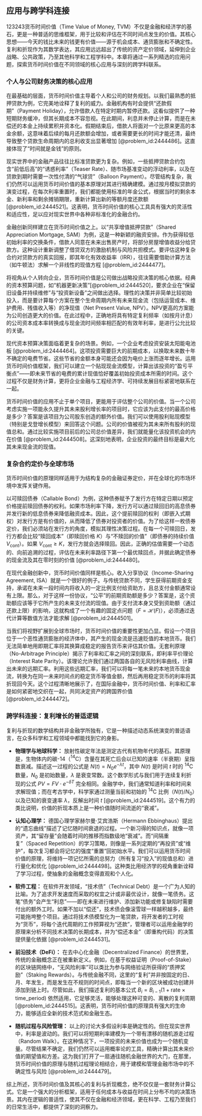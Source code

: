 ## 应用与跨学科连接

123243货币时间价值（Time Value of Money, TVM）不仅是金融和经济学的基石，更是一种普适的思维框架，用于比较和评估在不同时间点发生的价值。其核心思想——今天的钱比未来的钱更有价值——源于机会成本、通货膨胀和不确定性。复利和折现作为其数学表达，其应用远远超出了传统的资产定价领域，延伸到企业战略、公共政策，乃至其他科学和工程学科中。本章将通过一系列精选的应用问题，探索货币时间价值在不同领域的核心应用与深刻的跨学科联系。

### 个人与公司财务决策的核心应用

在最基础的层面，货币时间价值主导着个人和公司的财务规划。以我们最熟悉的抵押贷款为例，它完美地诠释了复利的威力。金融机构有时会提供“还款假期”（Payment Holiday），允许借款人在特定时期内暂停还款。这看似提供了一种短期财务缓冲，但其长期成本不容忽视。在此期间，利息并未停止计算，而是在未偿还的本金上持续累积并资本化。假期结束后，借款人将面对一个比原来更高的本金余额，这意味着后续的每月还款额会增加，或者需要更长的时间才能还清，最终导致整个贷款生命周期内的总利收支出显著增加 [@problem_id:2444486]。这直接体现了“时间就是金钱”的原则。

现实世界中的金融产品往往比标准贷款更为复杂。例如，一些抵押贷款合约包含“前低后高”的“诱惑利率”（Teaser Rate）、随市场基准变动的浮动利率，以及在贷款到期时需要一次性付清的“气球贷”（Balloon Payment）。尽管结构复杂，我们仍然可以运用货币时间价值的基本原理对其进行精确建模。通过按月模拟贷款的演变过程，在每次利率重置时，我们都能使用标准的年金公式，根据当时的剩余本金、新利率和剩余摊销期限，重新计算出新的等额月度还款额 [@problem_id:2444521]。这表明，货币时间价值的核心工具具有强大的灵活性和适应性，足以应对现实世界中各种非标准化的金融合约。

金融创新同样建立在货币时间价值之上。以“共享增值抵押贷款”（Shared Appreciation Mortgage, SAM）为例，这是一种新颖的融资安排。作为获得较低初始利率的交换条件，借款人同意在未来出售房产时，将部分房屋增值收益分给贷款方。这种设计重新调整了借贷双方的激励机制与风险共担模式。要评估这种复杂合约对贷款方的真实回报，即其年化有效收益率（IRR），往往需要借助计算方法（如牛顿法）求解一个非线性的现值方程 [@problem_id:2444477]。

将视角从个人转向企业，货币时间价值是公司做出战略投资决策的核心依据。经典的资本预算问题，如“机器更新决策”[@problem_id:2444520]，要求企业在“保留旧设备并持续维修”与“投资新设备”之间做出选择。理性的决策并非简单比较初始投入，而是要计算每个方案在整个生命周期内所有未来现金流（包括运营成本、维护费用、残值收入等）的净现值（Net Present Value, NPV）。NPV更高的方案能为公司创造更大的价值。在此过程中，正确地将具有特定复利频率（如按月计息）的公司资本成本率转换成与现金流时间频率相匹配的有效年利率，是进行公允比较的关键。

现代资本预算决策面临着更复杂的场景。例如，一个企业考虑投资安装太阳能电池板 [@problem_id:2444464]。这项投资需要巨大的前期成本，以换取未来数十年不确定的电费节省。这些节省的金额本身可能还会因为电价上涨而逐年增长。运用货币时间价值框架，我们可以建立一个贴现现金流模型，计算出该投资的“盈亏平衡点”——即未来节省的电费的累计现值恰好覆盖初始投资成本所需的时间。这个过程不仅是财务计算，更将企业金融与工程经济学、可持续发展目标紧密地联系在一起。

货币时间价值的应用不止于单个项目，更能用于评估整个公司的价值。当一个公司考虑实施一项能永久提升其未来股利增长率的项目时，它应该为此支付的最高价格是多少？答案是该项目为公司股东创造的额外价值。我们可以使用股利贴现模型（特别是戈登增长模型）来回答这个问题。公司的价值被视为其未来所有股利的现值总和。通过比较实施项目前后的公司总价值差异，我们就能量化该投资机会的内在价值 [@problem_id:2444508]。这深刻地表明，企业投资的最终目标是最大化其未来现金流的现值。

### 复杂合约定价与全球市场

货币时间价值的原理同样适用于为结构复杂的金融证券定价，并在全球化的市场环境中发挥关键作用。

以可赎回债券（Callable Bond）为例，这种债券赋予了发行方在特定日期以预定价格提前赎回债券的权利。如果市场利率下降，发行方可以通过赎回旧的高息债券并发行新的低息债券来降低融资成本。因此，这个提前赎回的权利（即嵌入式期权）对发行方是有价值的，从而降低了债券对投资者的价值。为了给这样一枚债券定价，我们必须站在发行方的角度，模拟其理性决策过程。在每一个可赎回日，发行方都会比较“赎回成本”（即赎回价格 $K$）与“不赎回的价值”（即债券的持续价值 $V_{\text{cont}}$）。如果 $V_{\text{cont}} \ge K$，发行方就会选择赎回。因此，正确的估值需要一个动态的、向前追溯的过程，评估在未来利率路径下第一个最优赎回点，并据此确定债券的现金流及其在零时刻的价值 [@problem_id:2444480]。

在现代金融创新中，货币时间价值同样是核心。收入分享协议（Income-Sharing Agreement, ISA）就是一个很好的例子。与传统贷款不同，学生获得前期资金支持，承诺在未来一段时间内将收入的一定比例支付给资助方，且总支付金额通常设有上限。那么，对于这样一份协议，“公平”的前期资助额是多少？答案是，这个资助额应该等于它所产生的未来支付流的现值。由于支付流本身又受到资助额（通过还款上限）的影响，这就构成了一个有趣的固定点问题（$F = \mathcal{H}(F)$），必须通过迭代计算等数值方法才能求解 [@problem_id:2444501]。

当我们将视野扩展到全球市场时，货币时间价值的重要性更加凸显。假设一个项目位于一个恶性通货膨胀的经济体中，其产生的现金流是迅速贬值的本地货币。我们无法简单地用即期汇率将其换算成稳定的报告货币来评估其价值。无套利原理（No-Arbitrage Principle）揭示了利率和汇率之间的深刻联系，即利率平价理论（Interest Rate Parity）。该理论允许我们通过两国各自的无风险利率曲线，计算出未来的远期汇率。利用这些远期汇率，我们可以将每一笔未来的本地货币现金流，转换为在同一未来时间点的稳定货币等值金额，然后再用稳定货币的利率将其折现回今天。这个过程清晰地展示了，在国际金融中，货币时间价值、利率和汇率是如何紧密地交织在一起，共同决定资产的跨国界价值 [@problem_id:2444472]。

### 跨学科连接：复利增长的普适逻辑

复利与折现的数学结构并非金融学所独有，它是一种描述动态系统演变的普适语言，在众多科学和工程领域中都能找到它的身影。

*   **物理学与地球科学：** 放射性碳定年法是测定古代有机物年代的基石。其原理是，生物体内的碳-14（$^{14}$C）含量在其死亡后会以已知的速率（半衰期）呈指数衰减。描述这一过程的公式是 $N(t) = N_0 e^{-\lambda t}$，其中 $N(t)$ 是时间 $t$ 时的 $^{14}$C 数量，$N_0$ 是初始数量，$\lambda$ 是衰变常数。这个数学形式与我们用于连续复利折现的公式 $PV = FV \cdot e^{-\delta T}$ 完全相同。金融学中，我们通常知道利率和时间来求解现值；而在考古学中，科学家通过测量当前和初始的 $^{14}$C 比例（$N(t)/N_0$）以及已知的衰变速率 $\lambda$，反解出时间 $t$ [@problem_id:2444519]。这个有力的类比说明，价值的折现本质上是一种价值随时间流逝的“衰减”。

*   **认知心理学：** 德国心理学家赫尔曼·艾宾浩斯（Hermann Ebbinghaus）提出的“遗忘曲线”描述了记忆随时间衰退的过程。一个新习得的知识点，就像一项资产，其“留存量”会随着时间的推移而指数级地“衰减”。而“间隔重复”（Spaced Repetition）的学习策略，则像是一系列定期的“再投资”或“维护”，每次复习都会将记忆的强度“重置”回初始水平。我们可以运用货币时间价值的原理，将维持一项记忆所需的总努力（所有复习“投入”的现值总和）进行量化和优化 [@problem_id:2444498]。这种类比用经济学的视角重新诠释了学习过程，使抽象的金融概念变得直观和个人化。

*   **软件工程：** 在软件开发领域，“技术债”（Technical Debt）是一个广为人知的比喻。为了追求开发速度而采取的权宜之计或非最优设计，就像一笔债务。这笔“债务”会产生“利息”——即在未来进行维护、添加新功能或修复缺陷时需要付出的额外工时。如果不加以“偿还”，技术债会像滚雪球一样越积越多，最终可能拖垮整个项目。通过将技术债模型化为一笔贷款，将开发者的工时视为“货币”，将每个迭代周期的工作预算视为“还款”，管理者可以运用金融学的原理来分析不同技术决策的长期成本，并为“偿还本金”（即重构代码）的决策提供量化依据 [@problem_id:2444531]。

*   **前沿技术（DeFi）：** 在去中心化金融（Decentralized Finance）的世界里，传统的金融概念正在被重新定义。例如，在基于权益证明（Proof-of-Stake）的区块链网络中，“无风险利率”可以类比为参与网络验证所获得的“质押奖励”（Staking Rewards）。与传统金融不同，这里的“复利”并非按固定的日、月、年发生，而是发生在不规则的时间点，即每当一个新的区块被成功创建并添加到链上时。尽管如此，我们描述复利的基本公式 $B_i = B_{i-1}(1 + \text{rate} \times \text{time_period})$ 依然适用，它足够灵活，能够处理这种可变的、离散的复利周期 [@problem_id:2444515]。这表明，货币时间价值的原理具有强大的生命力，能够适应全新的技术范式和金融生态。

*   **随机过程与风险管理：** 以上的讨论大多假设利率是确定性的。但在现实世界中，利率是波动的。我们可以将短期利率建模为一个带有漂移的随机游走过程（Random Walk）。在这种情况下，一项投资的未来价值也成为一个随机变量。尽管结果不确定，我们仍然可以运用概率论的工具，精确计算出其未来价值的期望值和方差。这为我们打开了一扇通往随机金融世界的大门，在那里，货币时间价值的原理与随机过程理论相结合，用于建模和管理金融市场中的不确定性与风险 [@problem_id:2444479]。

综上所述，货币时间价值及其核心的复利与折现概念，绝不仅仅是一套财务计算公式。它是一个强大的分析框架，适用于任何成本与收益在时间上分布不均的决策场景。其内在逻辑的普适性，使其不仅在金融和经济领域，更在科学、工程乃至我们的日常生活中，都提供了深刻的洞察力。